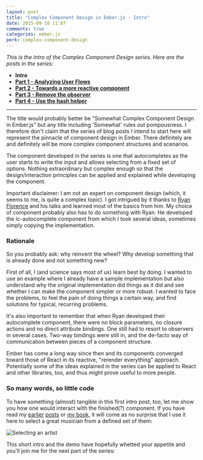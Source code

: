 ```yaml
---
layout: post
title: "Complex Component Design in Ember.js - Intro"
date: 2015-09-10 11:07
comments: true
categories: ember.js
perk: complex-component-design
---
```


*This is the intro of the Complex Component Design series. Here are the posts in the series:*

* **Intro**
* [**Part 1 - Analyzing User Flows**](/2015/12/18/complex-components-in-ember-dot-js-part-1-analyzing-user-flows.html)
* [**Part 2 - Towards a more reactive component**](2016/02/04/complex-components-in-ember-dot-js-part-2-towards-a-more-reactive-component.html)
* [**Part 3 - Remove the observer**](/2016/04/08/complex-component-design-in-ember-replace-the-observer.html)
* [**Part 4 - Use the hash helper**](/2016-05-26-complex-component-design-in-ember-part-4-use-the-hash-helper.html)

- - - -

The title would probably better be "Somewhat Complex Component Design in Ember.js"
but any title including 'Somewhat' rules out pompousness. I therefore don't
claim that the series of blog posts I intend to start here will represent the
pinnacle of component design in Ember. There definitely are and definitely will
be more complex component structures and scenarios.

The component developed in the series is one that autocompletes as the user
starts to write the input and allows selecting from a fixed set of options.
Nothing extraordinary but complex enough so that the design/interaction
principles can be applied and explained while developing the component.

Important disclaimer: I am not an expert on component design (which, it seems
to me, is quite a complex topic). I got intrigued by it thanks to [Ryan Florence][1]
and his talks and learned most of the basics from him. My choice of component
probably also has to do something with Ryan. He developed the ic-autocomplete
component from which I took several ideas, sometimes simply copying the
implementation.

### Rationale

So you probably ask: why reinvent the wheel? Why develop something that is
already done and not something new?

First of all, I (and science says most of us) learn best by doing. I wanted to
use an example where I already have a sample implementation but also understand
why the original implementation did things as it did and see whether I can make
the component simpler or more robust. I wanted to face the problems, to feel
the pain of doing things a certain way, and find solutions for typical,
recurring problems.

It's also important to remember that when Ryan developed their autocomplete
component, there were no block parameters, no closure actions and no direct
attribute bindings. One still had to resort to observers in several cases.
Two-way bindings were still in, and the de-facto way of communication between
pieces of a component structure.

Ember has come a long way since then and its components converged toward those
of React in its reactive, "rerender everything" approach. Potentially some of
the ideas explained in the series can be applied to React and other libraries,
too, and thus might prove useful to more people.

### So many words, so little code

To have something (almost) tangible in this first intro post, too, let me show
you how one would interact with the finished(?) component. If you have read my
[earlier][2] [posts][3] or [my book][4], it will come as no surprise that I use it here to
select a great musician from a defined set of them:

![Selecting an
artist](/images/posts/complex-component-design-ember/ember-autocomplete-demo.gif)

This short intro and the demo have hopefully whetted your appetite and you'll
join me for the next part of the series:

[1]: https://twitter.com/ryanflorence
[2]: /2014/06/26/ember-gotcha-controllers-are-singletons.html
[3]: /2014/03/05/sorting-arrays-in-ember-dot-js-by-various-criteria.html
[4]: http://rockandrollwithemberjs.com
